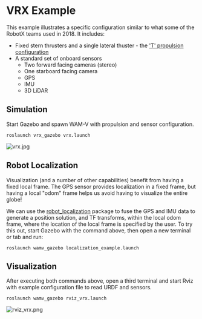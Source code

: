 # VRX Example #

This example illustrates a specific configuration similar to what some of the RobotX teams used in 2018.  It includes:

* Fixed stern thrusters and a single lateral thuster - the ['T' propulsion configuration](https://bitbucket.org/osrf/vrx/wiki/tutorials/PropulsionConfiguration)
* A standard set of onboard sensors
  * Two forward facing cameras (stereo)
  * One starboard facing camera
  * GPS
  * IMU
  * 3D LiDAR

## Simulation

Start Gazebo and spawn WAM-V with propulsion and sensor configuration.

```
roslaunch vrx_gazebo vrx.launch
```
![vrx.jpg](https://bitbucket.org/repo/BgXLzgM/images/36623667-vrx.jpg)

## Robot Localization

Visualization (and a number of other capabilities) benefit from having a fixed local frame.  The GPS sensor provides localization in a fixed frame, but having a local "odom" frame helps us avoid having to visualize the entire globe!

We can use the [robot_localization](http://wiki.ros.org/robot_localization) package to fuse the GPS and IMU data to generate a position solution, and TF transforms, within the local odom frame, where the location of the local frame is specified by the user. To try this out, start Gazebo with the command above, then open a new terminal or tab and run:

```
roslaunch wamv_gazebo localization_example.launch
```

## Visualization

After executing both commands above, open a third terminal and start Rviz with example configuration file to read URDF and sensors.

```
roslaunch wamv_gazebo rviz_vrx.launch
```

![rviz_vrx.png](https://bitbucket.org/repo/BgXLzgM/images/3910159308-rviz_vrx.png)